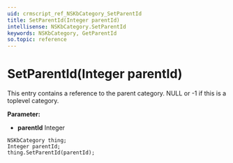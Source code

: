 ```yaml
---
uid: crmscript_ref_NSKbCategory_SetParentId
title: SetParentId(Integer parentId)
intellisense: NSKbCategory.SetParentId
keywords: NSKbCategory, GetParentId
so.topic: reference
---
```


# SetParentId(Integer parentId)

This entry contains a reference to the parent category. NULL or -1 if this is a toplevel category.

**Parameter:** 
 - **parentId** Integer

```crmscript
NSKbCategory thing;
Integer parentId;
thing.SetParentId(parentId);
```

